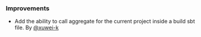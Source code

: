   [@xuwei-k]: https://github.com/xuwei-k

### Improvements

- Add the ability to call aggregate for the current project inside a build sbt file. By [@xuwei-k][@xuwei-k]
